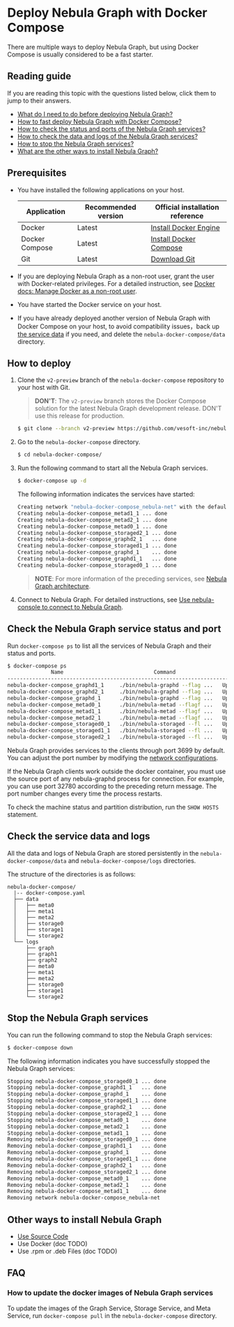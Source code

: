 # Deploy Nebula Graph with Docker Compose

There are multiple ways to deploy Nebula Graph, but using Docker Compose is usually considered to be a fast starter.

## Reading guide

If you are reading this topic with the questions listed below, click them to jump to their answers.

* [What do I need to do before deploying Nebula Graph?](#prerequisites)
* [How to fast deploy Nebula Graph with Docker Compose?](#how_to_deploy)
* [How to check the status and ports of the Nebula Graph services?](#check_the_nebula_graph_service_status_and_port)
* [How to check the data and logs of the Nebula Graph services?](#check_the_service_data_and_logs)
* [How to stop the Nebula Graph services?](#stop_the_nebula_graph_services)
* [What are the other ways to install Nebula Graph?](#other_ways_to_install_nebula_graph)

## Prerequisites

* You have installed the following applications on your host.

  | Application    | Recommended version | Official installation reference                                    |
  | -------------- | ------------------- | ------------------------------------------------------------------ |
  | Docker         | Latest              | [Install Docker Engine](https://docs.docker.com/engine/install/)   |
  | Docker Compose | Latest              | [Install Docker Compose](https://docs.docker.com/compose/install/) |
  | Git            | Latest              | [Download Git](https://git-scm.com/download/)       |

* If you are deploying Nebula Graph as a non-root user, grant the user with Docker-related privileges. For a detailed instruction, see [Docker docs: Manage Docker as a non-root user](https://docs.docker.com/engine/install/linux-postinstall/#manage-docker-as-a-non-root-user).

* You have started the Docker service on your host.

* If you have already deployed another version of Nebula Graph with Docker Compose on your host, to avoid compatibility issues，back up [the service data](#check_the_service_data_and_logs) if you need, and delete the `nebula-docker-compose/data` directory.

## How to deploy

1. Clone the `v2-preview` branch of the `nebula-docker-compose` repository to your host with Git.

    > **DON'T**: The `v2-preview` branch stores the Docker Compose solution for the latest Nebula Graph development release. DON'T use this release for production.

    ```bash
    $ git clone --branch v2-preview https://github.com/vesoft-inc/nebula-docker-compose.git
    ```

2. Go to the `nebula-docker-compose` directory.

    ```bash
    $ cd nebula-docker-compose/
    ```

3. Run the following command to start all the Nebula Graph services.

    ```bash
    $ docker-compose up -d
    ```

    The following information indicates the services have started:

    ```bash
    Creating network "nebula-docker-compose_nebula-net" with the default driver
    Creating nebula-docker-compose_metad1_1 ... done
    Creating nebula-docker-compose_metad2_1 ... done
    Creating nebula-docker-compose_metad0_1 ... done
    Creating nebula-docker-compose_storaged2_1 ... done
    Creating nebula-docker-compose_graphd2_1   ... done
    Creating nebula-docker-compose_storaged1_1 ... done
    Creating nebula-docker-compose_graphd_1    ... done
    Creating nebula-docker-compose_graphd1_1   ... done
    Creating nebula-docker-compose_storaged0_1 ... done
    ```

    >**NOTE**: For more information of the preceding services, see [Nebula Graph architecture](../1.introduction/3.nebula-graph-architecture/1.architecture-overview.md).

4. Connect to Nebula Graph. For detailed instructions, see [Use nebula-console to connect to Nebula Graph](3.connect-to-nebula-graph.md/#use_nebula-console_to_connect_to_nebula_graph).

## Check the Nebula Graph service status and port

Run `docker-compose ps` to list all the services of Nebula Graph and their status and ports.

```bash
$ docker-compose ps
              Name                             Command                  State                                                Ports
---------------------------------------------------------------------------------------------------------------------------------------------------------------------------
nebula-docker-compose_graphd1_1     ./bin/nebula-graphd --flag ...   Up (healthy)   0.0.0.0:32776->13000/tcp, 0.0.0.0:32772->13002/tcp, 0.0.0.0:32780->3699/tcp
nebula-docker-compose_graphd2_1     ./bin/nebula-graphd --flag ...   Up (healthy)   0.0.0.0:32769->13000/tcp, 0.0.0.0:32768->13002/tcp, 0.0.0.0:32773->3699/tcp
nebula-docker-compose_graphd_1      ./bin/nebula-graphd --flag ...   Up (healthy)   0.0.0.0:32791->13000/tcp, 0.0.0.0:32788->13002/tcp, 0.0.0.0:32794->3699/tcp
nebula-docker-compose_metad0_1      ./bin/nebula-metad --flagf ...   Up (healthy)   0.0.0.0:32793->11000/tcp, 0.0.0.0:32790->11002/tcp, 0.0.0.0:32787->45500/tcp, 45501/tcp
nebula-docker-compose_metad1_1      ./bin/nebula-metad --flagf ...   Up (healthy)   0.0.0.0:32792->11000/tcp, 0.0.0.0:32789->11002/tcp, 0.0.0.0:32786->45500/tcp, 45501/tcp
nebula-docker-compose_metad2_1      ./bin/nebula-metad --flagf ...   Up (healthy)   0.0.0.0:32785->11000/tcp, 0.0.0.0:32784->11002/tcp, 0.0.0.0:32782->45500/tcp, 45501/tcp
nebula-docker-compose_storaged0_1   ./bin/nebula-storaged --fl ...   Up (healthy)   0.0.0.0:32777->12000/tcp, 0.0.0.0:32774->12002/tcp, 0.0.0.0:32770->44500/tcp, 44501/tcp
nebula-docker-compose_storaged1_1   ./bin/nebula-storaged --fl ...   Up (healthy)   0.0.0.0:32778->12000/tcp, 0.0.0.0:32775->12002/tcp, 0.0.0.0:32771->44500/tcp, 44501/tcp
nebula-docker-compose_storaged2_1   ./bin/nebula-storaged --fl ...   Up (healthy)   0.0.0.0:32783->12000/tcp, 0.0.0.0:32781->12002/tcp, 0.0.0.0:32779->44500/tcp, 44501/tcp
```

Nebula Graph provides services to the clients through port 3699 by default. You can adjust the port number by modifying the [network configurations](https://docs.nebula-graph.io/manual-EN/3.build-develop-and-administration/3.configurations/3.meta-config/#networking_configurations).

If the Nebula Graph clients work outside the docker container, you must use the source port of any nebula-graphd process for connection. For example, you can use port 32780 according to the preceding return message. The port number changes every time the process restarts.

To check the machine status and partition distribution, run the `SHOW HOSTS` statement.

## Check the service data and logs

All the data and logs of Nebula Graph are stored persistently in the `nebula-docker-compose/data` and `nebula-docker-compose/logs` directories.

The structure of the directories is as follows:

```text
nebula-docker-compose/
  |-- docker-compose.yaml
  ├── data
  │   ├── meta0
  │   ├── meta1
  │   ├── meta2
  │   ├── storage0
  │   ├── storage1
  │   └── storage2
  └── logs
      ├── graph
      ├── graph1
      ├── graph2
      ├── meta0
      ├── meta1
      ├── meta2
      ├── storage0
      ├── storage1
      └── storage2
```

## Stop the Nebula Graph services

You can run the following command to stop the Nebula Graph services:

```bash
$ docker-compose down
```

The following information indicates you have successfully stopped the Nebula Graph services:

```bash
Stopping nebula-docker-compose_storaged0_1 ... done
Stopping nebula-docker-compose_graphd1_1   ... done
Stopping nebula-docker-compose_graphd_1    ... done
Stopping nebula-docker-compose_storaged1_1 ... done
Stopping nebula-docker-compose_graphd2_1   ... done
Stopping nebula-docker-compose_storaged2_1 ... done
Stopping nebula-docker-compose_metad0_1    ... done
Stopping nebula-docker-compose_metad2_1    ... done
Stopping nebula-docker-compose_metad1_1    ... done
Removing nebula-docker-compose_storaged0_1 ... done
Removing nebula-docker-compose_graphd1_1   ... done
Removing nebula-docker-compose_graphd_1    ... done
Removing nebula-docker-compose_storaged1_1 ... done
Removing nebula-docker-compose_graphd2_1   ... done
Removing nebula-docker-compose_storaged2_1 ... done
Removing nebula-docker-compose_metad0_1    ... done
Removing nebula-docker-compose_metad2_1    ... done
Removing nebula-docker-compose_metad1_1    ... done
Removing network nebula-docker-compose_nebula-net
```

## Other ways to install Nebula Graph

* [Use Source Code](../4.deployment-and-installation/2.compile-and-install-nebula-graph/1.install-nebula-graph-by-compiling-the-source-code.md)
* Use Docker (doc TODO)
* Use .rpm or .deb Files (doc TODO)

## FAQ

### How to update the docker images of Nebula Graph services

To update the images of the Graph Service, Storage Service, and Meta Service, run `docker-compose pull` in the `nebula-docker-compose` directory.

